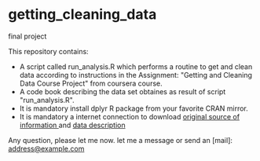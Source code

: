 # getting_cleaning_data
final project

This repository contains:
* A script called run_analysis.R which performs a routine to get and clean data according to instructions in  the Assignment: "Getting and Cleaning Data Course Project" from coursera course.
* A code book describing the data set obtaines as result of script "run_analysis.R".
* It is mandatory install dplyr R package from your favorite CRAN mirror.
* It is mandatory a internet connection to download [original source of information ](https://d396qusza40orc.cloudfront.net/getdata%2Fprojectfiles%2FUCI%20HAR%20Dataset.zip) and  [data description ](http://archive.ics.uci.edu/ml/datasets/Human+Activity+Recognition+Using+Smartphones)

Any question, please let me now. let me a message or send an [mail]: <address@example.com> 





